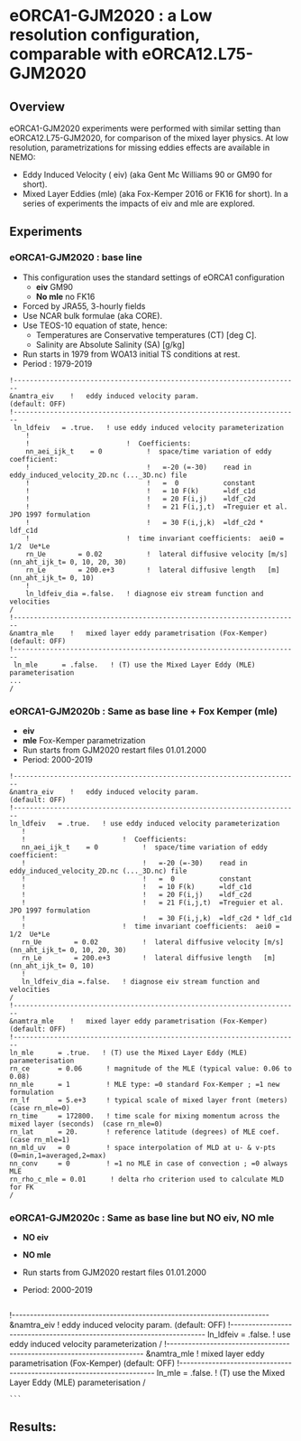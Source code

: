 # eORCA1-GJM2020 : a Low resolution configuration, comparable with eORCA12.L75-GJM2020

## Overview
eORCA1-GJM2020 experiments were performed with similar setting than eORCA12.L75-GJM2020, for comparison of the mixed layer physics. At low resolution, parametrizations for missing eddies effects are available in NEMO:
   * Eddy Induced Velocity ( eiv) (aka Gent Mc Williams 90 or GM90 for short).
   * Mixed Layer Eddies (mle) (aka Fox-Kemper 2016 or FK16 for short).
In a series of experiments the impacts of eiv and mle are explored.

## Experiments
### **eORCA1-GJM2020 :** base line
  * This configuration uses the standard settings of eORCA1 configuration
    * **eiv** GM90
    * **No mle** no FK16
  * Forced by JRA55, 3-hourly fields
  * Use NCAR bulk formulae (aka CORE).
  * Use TEOS-10 equation of state, hence:
    * Temperatures are Conservative temperatures (CT) [deg C].
    * Salinity are Absolute Salinity (SA) [g/kg]
  * Run starts in 1979 from WOA13 initial TS conditions at rest.
  * Period : 1979-2019

  ```
!-----------------------------------------------------------------------
&namtra_eiv    !   eddy induced velocity param.                         (default: OFF)
!-----------------------------------------------------------------------
   ln_ldfeiv   = .true.   ! use eddy induced velocity parameterization
      !
      !                        !  Coefficients:
      nn_aei_ijk_t    = 0           !  space/time variation of eddy coefficient:
      !                             !   =-20 (=-30)    read in eddy_induced_velocity_2D.nc (..._3D.nc) file
      !                             !   =  0           constant
      !                             !   = 10 F(k)      =ldf_c1d
      !                             !   = 20 F(i,j)    =ldf_c2d
      !                             !   = 21 F(i,j,t)  =Treguier et al. JPO 1997 formulation
      !                             !   = 30 F(i,j,k)  =ldf_c2d * ldf_c1d
      !                        !  time invariant coefficients:  aei0 = 1/2  Ue*Le
      rn_Ue        = 0.02           !  lateral diffusive velocity [m/s] (nn_aht_ijk_t= 0, 10, 20, 30)
      rn_Le        = 200.e+3        !  lateral diffusive length   [m]   (nn_aht_ijk_t= 0, 10)
      !
      ln_ldfeiv_dia =.false.   ! diagnose eiv stream function and velocities
/
!-----------------------------------------------------------------------
&namtra_mle    !   mixed layer eddy parametrisation (Fox-Kemper)       (default: OFF)
!-----------------------------------------------------------------------
   ln_mle      = .false.   ! (T) use the Mixed Layer Eddy (MLE) parameterisation
...
/
  ```

### **eORCA1-GJM2020b :** Same as base line  + Fox Kemper (mle)
  * **eiv** 
  * **mle** Fox-Kemper parametrization
  * Run starts from GJM2020 restart files 01.01.2000
  * Period: 2000-2019

   ```
!-----------------------------------------------------------------------
&namtra_eiv    !   eddy induced velocity param.                         (default: OFF)
!-----------------------------------------------------------------------
   ln_ldfeiv   = .true.   ! use eddy induced velocity parameterization
      !
      !                        !  Coefficients:
      nn_aei_ijk_t    = 0           !  space/time variation of eddy coefficient:
      !                             !   =-20 (=-30)    read in eddy_induced_velocity_2D.nc (..._3D.nc) file
      !                             !   =  0           constant
      !                             !   = 10 F(k)      =ldf_c1d
      !                             !   = 20 F(i,j)    =ldf_c2d
      !                             !   = 21 F(i,j,t)  =Treguier et al. JPO 1997 formulation
      !                             !   = 30 F(i,j,k)  =ldf_c2d * ldf_c1d
      !                        !  time invariant coefficients:  aei0 = 1/2  Ue*Le
      rn_Ue        = 0.02           !  lateral diffusive velocity [m/s] (nn_aht_ijk_t= 0, 10, 20, 30)
      rn_Le        = 200.e+3        !  lateral diffusive length   [m]   (nn_aht_ijk_t= 0, 10)
      !
      ln_ldfeiv_dia =.false.   ! diagnose eiv stream function and velocities
/
!-----------------------------------------------------------------------
&namtra_mle    !   mixed layer eddy parametrisation (Fox-Kemper)       (default: OFF)
!-----------------------------------------------------------------------
   ln_mle      = .true.   ! (T) use the Mixed Layer Eddy (MLE) parameterisation
   rn_ce       = 0.06      ! magnitude of the MLE (typical value: 0.06 to 0.08)
   nn_mle      = 1         ! MLE type: =0 standard Fox-Kemper ; =1 new formulation
   rn_lf       = 5.e+3     ! typical scale of mixed layer front (meters)                      (case rn_mle=0)
   rn_time     = 172800.   ! time scale for mixing momentum across the mixed layer (seconds)  (case rn_mle=0)
   rn_lat      = 20.       ! reference latitude (degrees) of MLE coef.                        (case rn_mle=1)
   nn_mld_uv   = 0         ! space interpolation of MLD at u- & v-pts (0=min,1=averaged,2=max)
   nn_conv     = 0         ! =1 no MLE in case of convection ; =0 always MLE
   rn_rho_c_mle = 0.01      ! delta rho criterion used to calculate MLD for FK
/
   ```

### **eORCA1-GJM2020c :** Same as base line but NO eiv, NO mle
  * **NO eiv** 
  * **NO mle** 
  * Run starts from GJM2020 restart files 01.01.2000
  * Period: 2000-2019

    ```
!-----------------------------------------------------------------------
&namtra_eiv    !   eddy induced velocity param.                         (default: OFF)
!-----------------------------------------------------------------------
   ln_ldfeiv   = .false.   ! use eddy induced velocity parameterization
/
!-----------------------------------------------------------------------
&namtra_mle    !   mixed layer eddy parametrisation (Fox-Kemper)       (default: OFF)
!-----------------------------------------------------------------------
   ln_mle      = .false.   ! (T) use the Mixed Layer Eddy (MLE) parameterisation
/

    ```
## Results:


